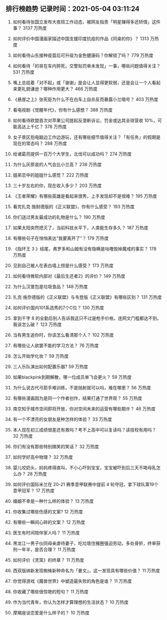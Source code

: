 
## 排行榜趋势 记录时间：2021-05-04 03:11:24
  
  1. 如何看待张国立发布大夜班工作动态，被网友指责「明星赚得多还矫情」这件事？ 3137 万热度
    
  2. 如何评价中国漫画家描述中国支援印度抗疫的作品《同桌的你》？ 1313 万热度
    
  3. 如何看待山东接种疫苗后可升级为金色健康码？你解锁了吗？ 779 万热度
    
  4. 如何看待「的哥在车内猝死，交警贴罚单未发现」一事，哪些问题值得关注？ 531 万热度
    
  5. 嘴上总挂着「对不起」或「谢谢」是会让人显得更软弱，还是会让一个人看起来更礼貌谦逊？哪种作用更大？ 466 万热度
    
  6. 《悬崖之上》张宪臣为什么不在白车上自杀反而暴露小兰暗号？ 403 万热度
    
  7. 看电视剧《觉醒年代》，你有什么感想？ 388 万热度
    
  8. 如何看待欧盟首次对苹果公司提起反垄断诉讼，罚金或达其全球营收 10%，可能高达上千亿？ 378 万热度
    
  9. 女子景区抱电脑边工作边游玩，还有哪些细节值得关注？「有任务」的假期是现在的常态吗？ 288 万热度
    
  10. 给诸葛亮提供一百万个大学生，北伐可以成功吗？ 274 万热度
    
  11. 为什么灰原哀的人气会比小兰高？ 238 万热度
    
  12. 姐弟恋中的姐姐什么感觉？ 222 万热度
    
  13. 三十岁左右的你，现在收入多少？ 203 万热度
    
  14. 《王者荣耀》有哪些英雄是看起来很秀，上手发现却不是很难？ 195 万热度
    
  15. 看完扎克·施耐德版的《正义联盟》，你有什么感受？ 193 万热度
    
  16. 你们送过男友最成功的礼物是什么？ 190 万热度
    
  17. 如果太阳突然熄灭了，当前科技水平下，人类能生存多久？ 187 万热度
    
  18. 有哪些句子在悄悄表达“我要离开了”？ 179 万热度
    
  19. 《指环王 3 》结尾，弗罗多和山姆有没有隐瞒是咕噜毁掉魔戒的事实？ 178 万热度
    
  20. 见到自己被人在表白墙上捞是什么感受？ 173 万热度
    
  21. 如何看待微软内部对《最后生还者2》的评价？ 149 万热度
    
  22. 为什么汉堡包是垃圾食品？ 148 万热度
    
  23. 扎克·施奈德版的《正义联盟》与韦登版《正义联盟》有哪些区别？ 131 万热度
    
  24. 如何评价国内101系选秀的7个C位？ 130 万热度
    
  25. 拿到千字 8 的全勤后别人告诉我这只不过是枪手价格，连网文门槛都达不到。我该怎么破？ 123 万热度
    
  26. 当有男生追你时，你该怎么看清那个人？ 102 万热度
    
  27. 有哪些让人欲罢不能的学习方法？ 76 万热度
    
  28. 怎么开始学化妆？ 59 万热度
    
  29. 三人乐队演出如何配置乐器? 59 万热度
    
  30. 如果blackpink到期解散，哪一位成员单飞会更火？ 59 万热度
    
  31. 为什么说古代弓箭手难训练，不是抛射就可以吗，难在哪里？ 56 万热度
    
  32. 有哪些漫画因为是同一个作者创作，结果打通了世界观？ 55 万热度
    
  33. 南京知乎城市空间即将开放，你对空间未来的运营有哪些期许？ 46 万热度
    
  34. 有一个不漂亮的女朋友是种怎样的体验？ 33 万热度
    
  35. 本人现在初三成绩很差还有救吗？考不上高中可以复读吗？读技校有用吗？ 32 万热度
    
  36. 你们有没有那些特别搞笑的笑话？ 32 万热度
    
  37. 如何学好高中物理？ 32 万热度
    
  38. 婴儿咬奶头，妈妈疼得直叫，不小心吓到宝宝，宝宝被吓到后三天不喝母乳怎么办？ 28 万热度
    
  39. 如何评价国际米兰在 20-21 赛季意甲联赛中提前 4 轮夺冠，拿下球队第19个意甲冠军？ 17 万热度
    
  40. 婚姻不幸是一种什么样的体验？ 13 万热度
    
  41. 你收集过哪些伤感的文案? 12 万热度
    
  42. 有哪些一瞬间心碎的文案？ 12 万热度
    
  43. 医生有时间陪伴家人吗？ 11 万热度
    
  44. 黑龙江一男子伙同母亲虐待妻子，吃垃圾住猪圈强迫劳动，多处骨折，终审获刑一年半，是否合理？ 11 万热度
    
  45. 如何评价《灵笼》的终章？ 11 万热度
    
  46. 西双版纳新发现蜘蛛新种命名为「姜文」，这一发现具有哪些价值？ 11 万热度
    
  47. 你觉得游戏《魔兽世界》中塑造最失败的角色是谁？ 11 万热度
    
  48. 你收藏了哪些很惊艳的短句？ 11 万热度
    
  49. 作为当代青年，你认为怎样才算理想的生活状态？ 10 万热度
    
  50. 摩羯座谈恋爱是什么样子的？ 10 万热度
    
